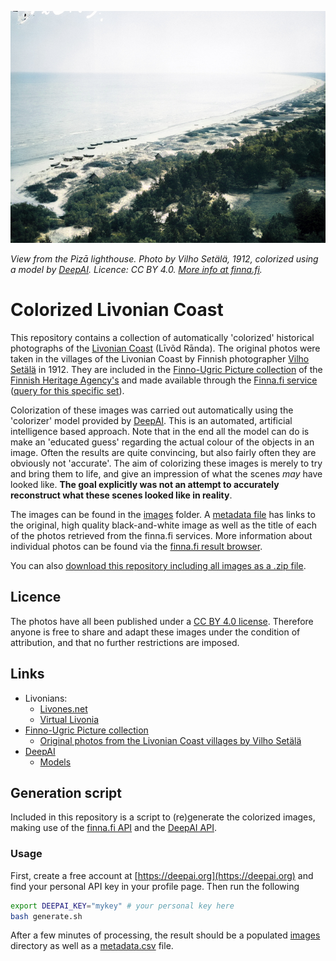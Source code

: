![View from the Pizā lighthouse](./images/museovirasto.871088232A502183E53A693C30CF078E.jpg "View from the Pizā lighthouse")

*View from the Pizā lighthouse. Photo by Vilho Setälä, 1912, colorized using a model by [DeepAI](https://deepai.org). Licence: CC BY 4.0. [More info at finna.fi](https://finna.fi/Record/museovirasto.871088232A502183E53A693C30CF078E).*

# Colorized Livonian Coast

This repository contains a collection of automatically 'colorized' historical photographs
of the [Livonian Coast](https://en.wikipedia.org/wiki/Livonian_Coast) (Līvõd Rānda).
The original photos were taken in the villages of the Livonian Coast by Finnish
photographer [Vilho Setälä](https://fi.wikipedia.org/wiki/Vilho_Set%C3%A4l%C3%A4) in 1912.
They are included in the [Finno-Ugric Picture collection](https://www.museovirasto.fi/en/collection-and-information-services/the_picture_collections/collections/finno-ugric-picture-collection)
of the [Finnish Heritage Agency's](https://www.museovirasto.fi/en/) and made available
through the [Finna.fi service](https://finna.fi) ([query for this specific set](https://finna.fi/Search/Results?filter%5B%5D=%7Eformat_ext_str_mv%3A%220%2FImage%2F%22&filter%5B%5D=%7Etopic_facet%3A%22liivil%C3%A4iset%22&lookfor=Set%C3%A4l%C3%A4%2C+Vilho&type=Author)).

Colorization of these images was carried out automatically using the 'colorizer' model
provided by [DeepAI](https://deepai.org/machine-learning-model/colorizer). This is an
automated, artificial intelligence based approach. Note that in the end all the model can
do is make an 'educated guess' regarding the actual colour of the objects in an image.
Often the results are quite convincing, but also fairly often they are obviously not
'accurate'. The aim of colorizing these images is merely to try and bring them to life,
and give an impression of what the scenes *may* have looked like. **The goal 
explicitly was not an attempt to accurately reconstruct what these scenes looked
like in reality**.

The images can be found in the [images](./images) folder. A [metadata file](./metadata.tsv)
has links to the original, high quality black-and-white image as well as the title
of each of the photos retrieved from the finna.fi services. More information about individual
photos can be found via the [finna.fi result browser](https://finna.fi/Search/Results?filter%5B%5D=%7Eformat_ext_str_mv%3A%220%2FImage%2F%22&filter%5B%5D=%7Etopic_facet%3A%22liivil%C3%A4iset%22&lookfor=Set%C3%A4l%C3%A4%2C+Vilho&type=Author).

You can also [download this repository including all images as a .zip file](https://github.com/twagoo/colorized-livonian-coast/archive/main.zip).

## Licence
The photos have all been published under a [CC BY 4.0 license](http://creativecommons.org/licenses/by/4.0/deed.en).
Therefore anyone is free to share and adapt these images under the condition of
attribution, and that no further restrictions are imposed.

## Links
- Livonians:
  - [Livones.net](https://www.livones.net)
  - [Virtual Livonia](http://www.virtuallivonia.info)
- [Finno-Ugric Picture collection](https://www.museovirasto.fi/en/collection-and-information-services/the_picture_collections/collections/finno-ugric-picture-collection)
  - [Original photos from the Livonian Coast villages by Vilho Setälä](https://finna.fi/Search/Results?filter%5B%5D=%7Eformat_ext_str_mv%3A%220%2FImage%2F%22&filter%5B%5D=%7Etopic_facet%3A%22liivil%C3%A4iset%22&lookfor=Set%C3%A4l%C3%A4%2C+Vilho&type=Author)
- [DeepAI](https://deepai.org/)
  - [Models](https://deepai.org/apis)


## Generation script

Included in this repository is a script to (re)generate the colorized images, making use
of the [finna.fi API](https://api.finna.fi) and the
[DeepAI API](https://deepai.org/machine-learning-model/colorizer).

### Usage

First, create a free account at [https://deepai.org](https://deepai.org) and find your
personal API key in your profile page. Then run the following

```sh
export DEEPAI_KEY="mykey" # your personal key here
bash generate.sh
```

After a few minutes of processing, the result should be a populated [images](./images)
directory as well as a [metadata.csv](./metadata.csv) file.
